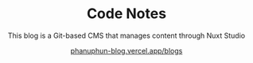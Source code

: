 
<div align="center">
   <h1>
      Code Notes
   </h1>
   <p>
    This blog is a Git-based CMS that manages content through Nuxt Studio
   </p>
   <p>
      
   </p>
   <p>
      <a href="https://phanuphun-blog.vercel.app/blogs"> phanuphun-blog.vercel.app/blogs </a>
   </p>
</div>
<br>

 

